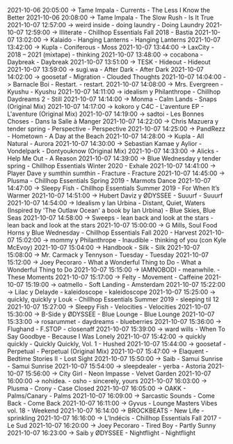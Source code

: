 2021-10-06 20:05:00 -> Tame Impala - Currents - The Less I Know the Better
2021-10-06 20:08:00 -> Tame Impala - The Slow Rush - Is It True
2021-10-07 12:57:00 -> weird inside - doing laundry - Doing Laundry
2021-10-07 12:59:00 -> Illiterate - Chillhop Essentials Fall 2018 - Bastia
2021-10-07 13:02:00 -> Kalaido - Hanging Lanterns - Hanging Lanterns
2021-10-07 13:42:00 -> Kupla - Coniferous - Moss
2021-10-07 13:44:00 -> LaxCity - 2018 – 2021 (mixtape) - thinking
2021-10-07 13:48:00 -> cocabona - Daybreak - Daybreak
2021-10-07 13:51:00 -> TESK - Hideout - Hideout
2021-10-07 13:59:00 -> sugi.wa - After Dark - After Dark
2021-10-07 14:02:00 -> goosetaf - Migration - Clouded Thoughts
2021-10-07 14:04:00 -> Barnacle Boi - Restart. - restart.
2021-10-07 14:08:00 -> Mrs. Evergreen - Kyushu - Kyushu
2021-10-07 14:11:00 -> idealism y Philanthrope - Chillhop Daydreams 2 - Still
2021-10-07 14:14:00 -> Monma - Calm Lands - Snaps (Original Mix)
2021-10-07 14:17:00 -> kokoro y C4C - L'aventure EP - L'aventure (Original Mix)
2021-10-07 14:19:00 -> sadtoi - Les Bonnes Choses - Dans la Salle à Manger
2021-10-07 14:22:00 -> Chris Mazuera y tender spring - Perspective - Perspective
2021-10-07 14:25:00 -> PandRezz - Hometown - A Day at the Beach
2021-10-07 14:28:00 -> Kupla - All Natural - Aurora
2021-10-07 14:30:00 -> Sebastian Kamae y Aylior - Vondelpark - Dontyouknow (Original Mix)
2021-10-07 14:33:00 -> Alicks - Help Me Out - A Reason
2021-10-07 14:39:00 -> Blue Wednesday y tender spring - Chillhop Essentials Winter 2020 - Exhale
2021-10-07 14:41:00 -> Player Dave y sumthin sumthin - Fracture - Fracture
2021-10-07 14:45:00 -> Plusma - Chillhop Essentials Spring 2019 - Marmots Dance
2021-10-07 14:47:00 -> Sleepy Fish - Chillhop Essentials Summer 2019 - For When It’s Warmer
2021-10-07 14:51:00 -> Hubert Daviz y ØDYSSEE - Suuurf - Suuurf
2021-10-07 14:54:00 -> Idealism y Ian Urbina - Distant, Quiet, Waters (Inspired by 'The Outlaw Ocean' a book by Ian Urbina) - Blue Skies, Blue Seas
2021-10-07 14:58:00 -> Sweeps - lean back and look at the stars - lean back and look at the stars
2021-10-07 15:00:00 -> G Mills, Soul Food Horns y Blue Wednesday - Chillhop Essentials Fall 2020 - Harvest
2021-10-07 15:02:00 -> mommy y Philanthrope - Inaudible - thinking of you (con Kyle McEvoy)
2021-10-07 15:04:00 -> Handbook - Silk - Silk
2021-10-07 15:08:00 -> Mr. Carmack y Tennyson - Tuesday - Tuesday
2021-10-07 15:12:00 -> Joey Pecoraro - What a Wonderful Thing to Do - What a Wonderful Thing to Do
2021-10-07 15:15:00 -> IAMNOBODI - meanwhile. - These Moments
2021-10-07 15:17:00 -> Felty - Movement - Caffeine
2021-10-07 15:19:00 -> oatmello - Soft Landing - Amsterdam
2021-10-07 15:22:00 -> Lilac y Delayde - kaleidoscope - kaleidoscope
2021-10-07 15:25:00 -> quickly, quickly y Louk - Chillhop Essentials Summer 2019 - sleeping til 12
2021-10-07 15:27:00 -> Sleepy Fish - Velocities - Velocities
2021-10-07 15:30:00 -> B-Side y ØDYSSEE - Blue Lounge - Blue Lounge
2021-10-07 15:33:00 -> rosarummet - daydreams - blueberries
2021-10-07 15:36:00 -> Flughand - F.STOP - closenaff
2021-10-07 15:39:00 -> ward wills - When To Say Goodbye - Because I Was Lonely
2021-10-07 15:42:00 -> quickly quickly - Quickly Quickly, Vol. 1 - Hushed
2021-10-07 15:44:00 -> goosetaf - Perpetual - Perpetual (Original Mix)
2021-10-07 15:47:00 -> Elaquent - Bedtime Stories II - Lost Sight
2021-10-07 15:50:00 -> Saib - Samui Sunrise - Samui Sunrise
2021-10-07 15:54:00 -> sleepdealer - yerba - Astoria
2021-10-07 15:56:00 -> City Girl - Neon Impasse - Velvet Garden
2021-10-07 16:00:00 -> nohidea. - osho - sincerely, yours
2021-10-07 16:03:00 -> Plusma - Crony - Case Closed
2021-10-07 16:05:00 -> OAKK - Palms/Canary - Palms
2021-10-07 16:09:00 -> Sarcastic Sounds - Come Back - Come Back
2021-10-07 16:11:00 -> Gyvus - Lounge Masters Vibes vol. 18 - Weekend
2021-10-07 16:14:00 -> BROCKBEATS - New Life - sprinkling
2021-10-07 16:16:00 -> L’Indécis - Chillhop Essentials Fall 2017 - Le Sud
2021-10-07 16:20:00 -> Joey Pecoraro - Tired Boy - Partly Sunny
2021-10-07 16:23:00 -> Saib y ØDYSSEE - Nightflight - Nightflight
